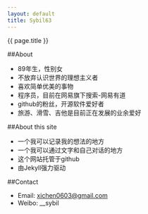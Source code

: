 ```yaml
---
layout: default
title: Sybil63
---
```


<p class="title">{{ page.title }} </p>

##About  
* 89年生，性别女
* 不放弃认识世界的理想主义者
* 喜欢简单优美的事物
* 程序员，目前在网易旗下搜索-网易有道
* github的粉丝，开源软件爱好者
* 旅游、滑雪、吉他是目前正在发展的业余爱好

##About this site  
* 一个我可以记录我的想法的地方
* 一个我可以通过文字和自己对话的地方
* 这个网站托管于github
* 由Jekyll强力驱动

##Contact  
* Email: xichen0603@gmail.com
* Weibo: __sybil

